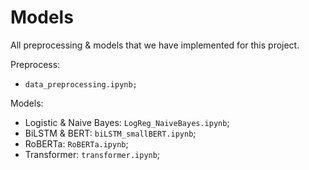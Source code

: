 # Models

All preprocessing & models that we have implemented for this project.

Preprocess:

- `data_preprocessing.ipynb;`

Models:

- Logistic & Naive Bayes: `LogReg_NaiveBayes.ipynb`;
- BiLSTM & BERT: `biLSTM_smallBERT.ipynb`;
- RoBERTa: `RoBERTa.ipynb`;
- Transformer: `transformer.ipynb`;
